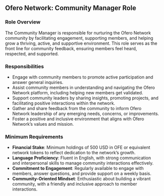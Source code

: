 ## Ofero Network: Community Manager Role

### Role Overview
The Community Manager is responsible for nurturing the Ofero Network community by facilitating engagement, supporting members, and helping grow a thriving, active, and supportive environment. This role serves as the front line for community feedback, ensuring members feel heard, respected, and supported.

### Responsibilities
- Engage with community members to promote active participation and answer general inquiries.
- Assist community members in understanding and navigating the Ofero Network platform, including helping new members get validated.
- Support community leaders by sharing insights, promoting projects, and facilitating positive interactions within the network.
- Gather and share feedback from the community to inform Ofero Network leadership of any emerging needs, concerns, or improvements.
- Foster a positive and inclusive environment that aligns with Ofero Network’s values and mission.

### Minimum Requirements
- **Financial Stake**: Minimum holdings of 500 USD in OFE or equivalent network tokens to reflect dedication to the network’s growth.
- **Language Proficiency**: Fluent in English, with strong communication and interpersonal skills to manage community interactions effectively.
- **Commitment to Engagement**: Regularly available to engage with members, answer questions, and provide support on a weekly basis.
- **Community-Oriented Mindset**: Enthusiastic about building a vibrant community, with a friendly and inclusive approach to member interactions.
